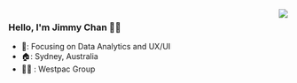<img align="right" src="https://github-readme-stats.vercel.app/api?username=jimmyC86&show_icons=true&icon_color=FFFFFFtext_color=718096&bg_color=00000000&hide_title=true&hide_border=true" />

### Hello, I'm Jimmy Chan 👋🏻

- 📙: Focusing on Data Analytics and UX/UI
- 🏠: Sydney, Australia
- 👨‍💼 : Westpac Group


<!---
jimmyC86/jimmyC86 is a ✨ special ✨ repository because its `README.md` (this file) appears on your GitHub profile.
You can click the Preview link to take a look at your changes.
--->
